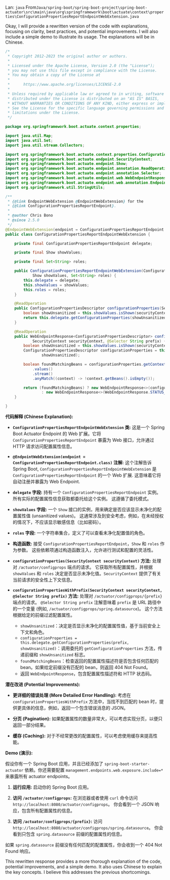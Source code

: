 Lan: `java` From`Java/spring-boot/spring-boot-project\spring-boot-actuator\src\main\java\org\springframework\boot\actuate\context\properties\ConfigurationPropertiesReportEndpointWebExtension.java`

Okay, I will provide a rewritten version of the code with explanations, focusing on clarity, best practices, and potential improvements. I will also include a simple demo to illustrate its usage. The explanations will be in Chinese.

```java
/*
 * Copyright 2012-2023 the original author or authors.
 *
 * Licensed under the Apache License, Version 2.0 (the "License");
 * you may not use this file except in compliance with the License.
 * You may obtain a copy of the License at
 *
 *      https://www.apache.org/licenses/LICENSE-2.0
 *
 * Unless required by applicable law or agreed to in writing, software
 * distributed under the License is distributed on an "AS IS" BASIS,
 * WITHOUT WARRANTIES OR CONDITIONS OF ANY KIND, either express or implied.
 * See the License for the specific language governing permissions and
 * limitations under the License.
 */

package org.springframework.boot.actuate.context.properties;

import java.util.Map;
import java.util.Set;
import java.util.stream.Collectors;

import org.springframework.boot.actuate.context.properties.ConfigurationPropertiesReportEndpoint.ConfigurationPropertiesDescriptor;
import org.springframework.boot.actuate.endpoint.SecurityContext;
import org.springframework.boot.actuate.endpoint.Show;
import org.springframework.boot.actuate.endpoint.annotation.ReadOperation;
import org.springframework.boot.actuate.endpoint.annotation.Selector;
import org.springframework.boot.actuate.endpoint.web.WebEndpointResponse;
import org.springframework.boot.actuate.endpoint.web.annotation.EndpointWebExtension;
import org.springframework.util.StringUtils;

/**
 * {@link EndpointWebExtension @EndpointWebExtension} for the
 * {@link ConfigurationPropertiesReportEndpoint}.
 *
 * @author Chris Bono
 * @since 2.5.0
 */
@EndpointWebExtension(endpoint = ConfigurationPropertiesReportEndpoint.class)
public class ConfigurationPropertiesReportEndpointWebExtension {

	private final ConfigurationPropertiesReportEndpoint delegate;

	private final Show showValues;

	private final Set<String> roles;

	public ConfigurationPropertiesReportEndpointWebExtension(ConfigurationPropertiesReportEndpoint delegate,
			Show showValues, Set<String> roles) {
		this.delegate = delegate;
		this.showValues = showValues;
		this.roles = roles;
	}

	@ReadOperation
	public ConfigurationPropertiesDescriptor configurationProperties(SecurityContext securityContext) {
		boolean showUnsanitized = this.showValues.isShown(securityContext, this.roles);
		return this.delegate.getConfigurationProperties(showUnsanitized);
	}

	@ReadOperation
	public WebEndpointResponse<ConfigurationPropertiesDescriptor> configurationPropertiesWithPrefix(
			SecurityContext securityContext, @Selector String prefix) {
		boolean showUnsanitized = this.showValues.isShown(securityContext, this.roles);
		ConfigurationPropertiesDescriptor configurationProperties = this.delegate.getConfigurationProperties(prefix,
				showUnsanitized);

		boolean foundMatchingBeans = configurationProperties.getContexts()
			.values()
			.stream()
			.anyMatch((context) -> !context.getBeans().isEmpty());

		return (foundMatchingBeans) ? new WebEndpointResponse<>(configurationProperties, WebEndpointResponse.STATUS_OK)
				: new WebEndpointResponse<>(WebEndpointResponse.STATUS_NOT_FOUND);
	}

}
```

**代码解释 (Chinese Explanation):**

*   **`ConfigurationPropertiesReportEndpointWebExtension` 类:**  这是一个 Spring Boot Actuator Endpoint 的 Web 扩展。它将 `ConfigurationPropertiesReportEndpoint` 暴露为 Web 接口，允许通过 HTTP 请求访问配置属性信息。

*   **`@EndpointWebExtension(endpoint = ConfigurationPropertiesReportEndpoint.class)` 注解:**  这个注解告诉 Spring Boot,  `ConfigurationPropertiesReportEndpointWebExtension` 是 `ConfigurationPropertiesReportEndpoint` 的一个 Web 扩展.  这意味着它将自动注册并暴露为 Web Endpoint.

*   **`delegate` 字段:** 持有一个 `ConfigurationPropertiesReportEndpoint` 实例。所有实际的配置属性信息获取都委托给这个实例。 这遵循了委托模式。

*   **`showValues` 字段:**  一个 `Show` 接口的实例，用来确定是否应该显示未净化的配置属性值 (unsanitized values)。 这通常涉及到安全考虑，例如，在未经授权的情况下，不应该显示敏感信息（比如密码）。

*   **`roles` 字段:** 一个字符串集合，定义了可以查看未净化配置值的角色。

*   **构造函数:**  接受 `ConfigurationPropertiesReportEndpoint`，`Show` 和 `roles` 作为参数。 这些依赖项通过构造函数注入，允许进行测试和配置的灵活性。

*   **`configurationProperties(SecurityContext securityContext)` 方法:**  处理对 `/actuator/configprops` 端点的请求。 它获取所有配置属性，并根据 `showValues` 和 `roles` 决定是否显示未净化值。`SecurityContext`  提供了有关当前请求的安全性上下文信息。

*   **`configurationPropertiesWithPrefix(SecurityContext securityContext, @Selector String prefix)` 方法:** 处理对 `/actuator/configprops/{prefix}` 端点的请求。  `@Selector String prefix` 注解意味着 `prefix` 是 URL 路径中的一个变量 (例如, `/actuator/configprops/spring.datasource`)。 这个方法根据给定的前缀过滤配置属性。

    *   `showUnsanitized`：决定是否显示未净化的配置属性值，基于当前安全上下文和角色。
    *   `configurationProperties = this.delegate.getConfigurationProperties(prefix, showUnsanitized)`：调用委托的 `getConfigurationProperties` 方法，传递前缀和 `showUnsanitized` 标志。
    *   `foundMatchingBeans`：检查返回的配置属性描述符是否包含任何匹配的 bean。如果给定前缀没有匹配的 bean，则返回 404 Not Found。
    *   返回 `WebEndpointResponse`，包含配置属性描述符和 HTTP 状态码。

**潜在改进 (Potential Improvements):**

*   **更详细的错误处理 (More Detailed Error Handling):** 考虑在 `configurationPropertiesWithPrefix` 方法中，当找不到匹配的 bean 时，提供更具体的信息，例如，返回一个包含错误消息的 JSON。

*   **分页 (Pagination):**  如果配置属性的数量非常大，可以考虑实现分页，以便只返回一部分结果。

*   **缓存 (Caching):** 对于不经常更改的配置属性，可以考虑使用缓存来提高性能。

**Demo (演示):**

假设你有一个 Spring Boot 应用，并且已经添加了 `spring-boot-starter-actuator` 依赖。你还需要配置 `management.endpoints.web.exposure.include=*`  来暴露所有 actuator endpoints。

1.  **运行应用:**  启动你的 Spring Boot 应用。

2.  **访问 `/actuator/configprops`:** 在浏览器或者使用 `curl` 命令访问 `http://localhost:8080/actuator/configprops`。  你会看到一个 JSON 响应，包含所有配置属性的信息。

3.  **访问 `/actuator/configprops/{prefix}`:** 访问 `http://localhost:8080/actuator/configprops/spring.datasource`。  你会看到只包含 `spring.datasource` 前缀的配置属性的信息。

如果 `spring.datasource` 前缀没有任何匹配的配置属性，你会收到一个 404 Not Found 响应。

This rewritten response provides a more thorough explanation of the code, potential improvements, and a simple demo.  It also uses Chinese to explain the key concepts. I believe this addresses the previous shortcomings.
